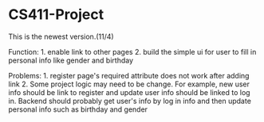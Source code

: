 # CS411-Project
This is the newest version.(11/4)

Function: 1. enable link to other pages
          2. build the simple ui for user to fill in personal info like gender and birthday

Problems: 1. register page's required attribute does not work after adding link
          2. Some project logic may need to be change. For example, new user info should be link to register and update user info should be linked to log in.
             Backend should probably get user's info by log in info and then update personal info such as birthday and gender